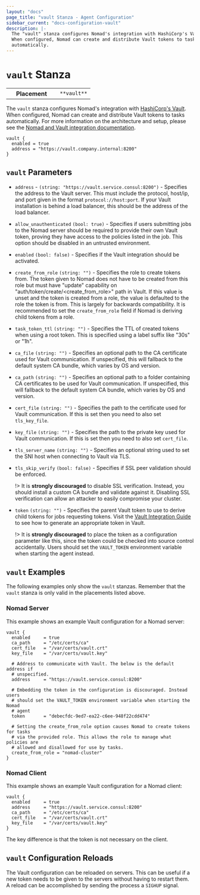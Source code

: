 ```yaml
---
layout: "docs"
page_title: "vault Stanza - Agent Configuration"
sidebar_current: "docs-configuration-vault"
description: |-
  The "vault" stanza configures Nomad's integration with HashiCorp's Vault.
  When configured, Nomad can create and distribute Vault tokens to tasks
  automatically.
---
```


# `vault` Stanza

<table class="table table-bordered table-striped">
  <tr>
    <th width="120">Placement</th>
    <td>
      <code>**vault**</code>
    </td>
  </tr>
</table>


The `vault` stanza configures Nomad's integration with [HashiCorp's
Vault][vault]. When configured, Nomad can create and distribute Vault tokens to
tasks automatically. For more information on the architecture and setup, please
see the [Nomad and Vault integration documentation][nomad-vault].

```hcl
vault {
  enabled = true
  address = "https://vault.company.internal:8200"
}
```

## `vault` Parameters

- `address` - `(string: "https://vault.service.consul:8200")` - Specifies the
  address to the Vault server. This must include the protocol, host/ip, and port
  given in the format `protocol://host:port`. If your Vault installation is
  behind a load balancer, this should be the address of the load balancer.

- `allow_unauthenticated` `(bool: true)` - Specifies if users submitting jobs to
  the Nomad server should be required to provide their own Vault token, proving
  they have access to the policies listed in the job. This option should be
  disabled in an untrusted environment.

- `enabled` `(bool: false)` - Specifies if the Vault integration should be
  activated.

- `create_from_role` `(string: "")` - Specifies the role to create tokens from.
  The token given to Nomad does not have to be created from this role but must
  have "update" capability on "auth/token/create/<create_from_role>" path in
  Vault. If this value is unset and the token is created from a role, the value
  is defaulted to the role the token is from. This is largely for backwards
  compatibility. It is recommended to set the `create_from_role` field if Nomad
  is deriving child tokens from a role.

- `task_token_ttl` `(string: "")` - Specifies the TTL of created tokens when
  using a root token. This is specified using a label suffix like "30s" or "1h".

- `ca_file` `(string: "")` - Specifies an optional path to the CA
  certificate used for Vault communication. If unspecified, this will fallback
  to the default system CA bundle, which varies by OS and version.

- `ca_path` `(string: "")` - Specifies an optional path to a folder
  containing CA certificates to be used for Vault communication. If unspecified,
  this will fallback to the default system CA bundle, which varies by OS and
  version.

- `cert_file` `(string: "")` - Specifies the path to the certificate used
  for Vault communication. If this is set then you need to also set
  `tls_key_file`.

- `key_file` `(string: "")` - Specifies the path to the private key used for
  Vault communication. If this is set then you need to also set `cert_file`.

- `tls_server_name` `(string: "")` - Specifies an optional string used to set
  the SNI host when connecting to Vault via TLS.

- `tls_skip_verify` `(bool: false)` - Specifies if SSL peer validation should be
  enforced.

    !> It is **strongly discouraged** to disable SSL verification. Instead, you
    should install a custom CA bundle and validate against it. Disabling SSL
    verification can allow an attacker to easily compromise your cluster.

- `token` `(string: "")` - Specifies the parent Vault token to use to derive child tokens for jobs
  requesting tokens.
  Visit the [Vault Integration Guide](/guides/operations/vault-integration/index.html)
  to see how to generate an appropriate token in Vault.

    !> It is **strongly discouraged** to place the token as a configuration
    parameter like this, since the token could be checked into source control
    accidentally. Users should set the `VAULT_TOKEN` environment variable when
    starting the agent instead.


## `vault` Examples

The following examples only show the `vault` stanzas. Remember that the
`vault` stanza is only valid in the placements listed above.

### Nomad Server

This example shows an example Vault configuration for a Nomad server:

```hcl
vault {
  enabled     = true
  ca_path     = "/etc/certs/ca"
  cert_file   = "/var/certs/vault.crt"
  key_file    = "/var/certs/vault.key"

  # Address to communicate with Vault. The below is the default address if
  # unspecified.
  address     = "https://vault.service.consul:8200"

  # Embedding the token in the configuration is discouraged. Instead users
  # should set the VAULT_TOKEN environment variable when starting the Nomad
  # agent 
  token       = "debecfdc-9ed7-ea22-c6ee-948f22cdd474"

  # Setting the create_from_role option causes Nomad to create tokens for tasks
  # via the provided role. This allows the role to manage what policies are
  # allowed and disallowed for use by tasks.
  create_from_role = "nomad-cluster"
}
```

### Nomad Client

This example shows an example Vault configuration for a Nomad client:

```hcl
vault {
  enabled     = true
  address     = "https://vault.service.consul:8200"
  ca_path     = "/etc/certs/ca"
  cert_file   = "/var/certs/vault.crt"
  key_file    = "/var/certs/vault.key"
}
```

The key difference is that the token is not necessary on the client.

## `vault` Configuration Reloads

The Vault configuration can be reloaded on servers. This can be useful if a new
token needs to be given to the servers without having to restart them. A reload
can be accomplished by sending the process a `SIGHUP` signal.

[vault]: https://www.vaultproject.io/ "Vault by HashiCorp"
[nomad-vault]: /guides/operations/vault-integration/index.html "Nomad Vault Integration"

